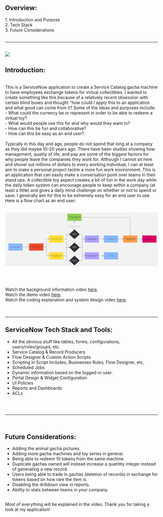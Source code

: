 <h2><strong>Overview:</strong></h2>
1. Introduction and Purpose<br>
2. Tech Stack<br>
3. Future Considerations<br>
<br><hr><br>
<img src="/Gotcha Pawn/Gacha Pictures/Banner.png"></img>
<br>
<h2><strong>Introduction:</strong></h2>
<br>
This is a ServiceNow application to create a Service Catalog gacha machine to have employees exchange tokens for virtual collectibles. I wanted to create something like this because of a relatively recent obsession with certain blind boxes and thought "how could I apply this to an application and what good can come from it? Some of the ideas and purposes include:<br>
- What could the currency be or represent in order to be able to redeem a virtual toy?<br>
- What would people use this for and why would they want to?<br>
- How can this be fun and collaborative?<br>
- How can this be easy as an end user?<br><br>
Typically in this day and age, people do not spend that long at a company as they did maybe 10-20 years ago. There have been studies showing how management, quality of life, and pay are some of the biggest factors for why people leave the companies they work for. Although I cannot sit here and shovel out millions of dollars to every working individual, I can at least aim to make a personal project tackle a more fun work environment. This is an application that can easily make a conversation point over teams in their stand ups. A collectible toy aspect creates a bit of fun in the work day while the daily token system can encourage people to keep within a company (at least a little) and gives a daily mind challenge on whether or not to spend or save. I generally aim for this to be extremely easy for an end user to use. Here is a flow chart as an end user: <br><br>

<img src="/Gotcha Pawn/Flowchart.jpg"></img>

<br><br><br>
Watch the background information video <a href="https://www.youtube.com/watch?v=699ycJLBlIQ">here</a>.<br>
Watch the demo video <a href="https://youtu.be/E6V07cnxEW0">here</a>.<br>
Watch the coding explanation and system design video <a href="https://youtu.be/bbjqnfUZgCs">here</a>.<br>
<br><br><hr>
<h2><strong>ServiceNow Tech Stack and Tools:</strong></h2>
<ul>
<li>All the obvious stuff like tables, forms, configurations, users/roles/groups, etc.</li>
<li>Service Catalog & Record Producers</li>
<li>Flow Designer & Custom Action Scripts</li>
<li>Scripting in Script Includes, Businesses Rules, Flow Designer, etc.</li>
<li>Scheduled Jobs</li>
<li>Dynamic information based on the logged-in user.</li>
<li>Portal Design & Widget Configuration</li>
<li>UI Policies</li>
<li>Reports and Dashboards</li>
<li>ACLs</li>
</ul>
<br><br><hr><br>

<h2><strong>Future Considerations:</strong></h2>
<ul>
<li>Adding the animal gacha pictures.</li>
<li>Adding more gacha machines and toy series in general.</li>
<li>Being able to redeem 10 tokens from the same machine.</li>
<li>Duplicate gachas owned will instead increase a quantity integer instead of generating a new record.</li>
<li>Users being able to trade in gachas (deletion of records) in exchange for tokens based on how rare the item is.</li>
<li>Disabling the drilldown view in reports.</li>
<li>Ability to stats between teams in your company.</li>
</ul>
<br>
Most of everything will be explained in the video. Thank you for taking a look at my application!